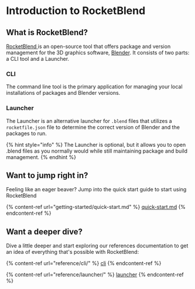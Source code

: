 # Introduction to RocketBlend

## What is RocketBlend?

[RocketBlend ](https://github.com/rocketblend/rocketblend)is an open-source tool that offers package and version management for the 3D graphics software, [Blender](https://www.blender.org/). It consists of two parts: a CLI tool and a Launcher.

### CLI

The command line tool is the primary application for managing your local installations of packages and Blender versions.

### Launcher

The Launcher is an alternative launcher for `.blend` files that utilizes a `rocketfile.json` file to determine the correct version of Blender and the packages to run.

{% hint style="info" %}
The Launcher is optional, but it allows you to open .blend files as you normally would while still maintaining package and build management.
{% endhint %}

## Want to jump right in?

Feeling like an eager beaver? Jump into the quick start guide to start using RocketBlend

{% content-ref url="getting-started/quick-start.md" %}
[quick-start.md](getting-started/quick-start.md)
{% endcontent-ref %}

## Want a deeper dive?

Dive a little deeper and start exploring our references documentation to get an idea of everything that's possible with RocketBlend:

{% content-ref url="reference/cli/" %}
[cli](reference/cli/)
{% endcontent-ref %}

{% content-ref url="reference/launcher/" %}
[launcher](reference/launcher/)
{% endcontent-ref %}

